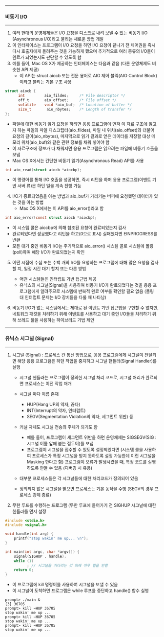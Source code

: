 -----
### 비동기 I/O
-----
1. 여러 현대의 운영체제들은 I/O 요청을 디스크로 내려 보낼 수 있는 비동기 I/O (Asynchronous I/O)라고 불리는 새로운 방법 개발
2. 이 인터페이스는 프로그램이 I/O 요청을 하면 I/O 요청이 끝나기 전 제어권을 즉시 다시 호출자에게 돌려주는 것을 가능하게 했으며 추가적으로 여러 종류의 I/O들이 완료가 되었는지도 판단할 수 있도록 함
3. 예를 들어, Mac OS X가 제공하는 인터페이스는 다음과 같음 (다른 운영체제도 비슷한 API 제공)
   - 이 API는 struct aiocb 또는 전문 용어로 AIO 제어 블럭(AIO Control Block)이라고 불리는 기본 구조 사용
```c
struct aiocb {
      int         aio_fildes;     /* File descriptor */
      off_t       aio_offset;     /* File offset */
      volatile    void *aio_buf;  /* Location of buffer */
      size_t       aio_nbytes;    /* Length of transfer */
};
```
  - 파일에 대한 비동기 읽기 요청을 하려면 응용 프로그램이 먼저 이 자료 구조에 읽고자 하는 파일의 파일 디스크럽터(aio_fildes), 파일 내 위치(aio_offset)와 더불어 요청의 길이(aio_nbytes), 마지막으로 읽기 결과로 얻은 데이터를 저장할 대상 메모리 위치(aio_buf)와 같은 관련 정보를 채워 넣어야 함
  - 이 자료구조에 정보가 다 채워지면 응용 프로그램은 읽으려는 파일에 비동기 호출을 보냄
  - Mac OS X에서는 간단한 비동기 읽기(Asynchronous Read) API를 사용
```c
int aio_read(struct aiocb *aiocbp);
```
  - 이 명령어를 통해 I/O 호출을 성공하면, 즉시 리턴을 하며 응용 프로그램(이벤트 기반 서버 류)은 하던 일을 계속 진행 가능

4. I/O가 종료되었음을 아는 방법과 aio_buf가 가리키는 버퍼에 요청했던 데이터가 있는 것을 아는 방법
   - Mac OS X에서는 이 API를 aio_error()라고 함
```c
int aio_error(const struct aiocb *aiocbp);
```
   - 이 시스템 콜은 aiocbp에 의해 참조된 요청이 완료되었는지 검사
   - 완료되었다면 성공했다고 리턴을 하고(0으로 표시) 실패했다면 EINPROGRESS를 반환
   - 모든 대기 중인 비동기 I/O는 주기적으로 aio_error() 시스템 콜로 시스템에 폴링(poll)하여 해당 I/O가 완료되었는지 확인

5. 어떤 시점에 수십 또는 수백 개의 I/O를 요청하는 프로그램에 대해 많은 요청을 검사할 지, 일정 시간 대기 할지 또는 다른 방법
   - 어떤 시스템들은 인터럽트 기반 접근법 제공
   - 유닉스의 시그널(Signal)을 사용하여 비동기 I/O가 완료되었다는 것을 응용 프로그램에게 알려주므로 시스템에 반복적 완료 여부를 확인할 필요 없음 (폴링 대 인터럽트 문제는 I/O 장치들을 다룰 때 나타남)

6. 비동기 I/O가 없는 시스템에서는 제대로 된 이벤트 기반 접근법을 구현할 수 없지만, 네트워크 패킷을 처리하기 위해 이벤트를 사용하고 대기 중인 I/O들을 처리하기 위해 쓰레드 풀을 사용하는 하이브리드 기법 제안

-----
### 유닉스 시그널 (Signal)
-----
1. 시그널 (Signal) : 프로세스 간 통신 방법으로, 응용 프로그램에게 시그널이 전달되면 해당 응용 프로그램은 하던 작업을 중지하고 시그널 핸들러(Signal Handler)를 실행
   - 시그널 핸들러는 프로그램이 정의한 시그널 처리 코드로, 시그널 처리가 완료되면 프로세스는 이전 작업 재개
   - 시그널 마다 이름 존재
     + HUP(Hang UP의 약자, 끊다)
     + INT(Interrupt의 약자, 인터럽트)
     + SEGV(Segmentation Violation의 약자, 세그먼트 위반) 등

   - 커널 자체도 시그널 전송의 주체가 되기도 함
     + 예를 들어, 프로그램이 세그먼트 위반을 하면 운영체제는 SIGSEGV(SIG : 시그널 이름 앞에 붙는 접두어)를 보냄
     + 프로그램이 시그널을 접수할 수 있도록 설정되었다면 (시스템 콜을 사용하여 프로세스가 특정 시그널을 받지 못하도록 설정 가능한데 이런 시그널을 Masking 한다고 함) 프로그램이 오류가 발생시켰을 때, 특정 코드를 실행하도록 만들 수 있음 (디버깅 시 유용)

   - 대부분 프로세스들은 각 시그널들에 대한 처리코드가 정의되어 있음
   - 정의되지 않은 시그널을 받으면 프로세스는 기본 동작을 수행 (SEGV의 경우 프로세스 강제 종료)

2. 무한 루프를 수행하는 프로그램 (무한 루프에 들어가기 전 SIGHUP 시그널에 대한 핸들러를 먼저 설정
```c
#include <stdio.h>
#include <signal.h>

void handle(int arg) {
    printf("stop wakin' me up... \n");
}

int main(int argc, char *argv[]) {
    signal(SIGHUP , handle);
    while (1)
          ; // 시그널을 기다리는 것 외에 아무 일을 안함
    return 0;
}
```
  - 이 프로그램에 kill 명령어를 사용하여 시그널을 보낼 수 있음
  - 이 시그널이 도착하면 프로그램은 while 루프를 중단하고 handle() 함수 실행
```
prompt> ./main &
[3] 36705
prompt> kill −HUP 36705
stop wakin' me up ...
prompt> kill −HUP 36705
stop wakin' me up ...
prompt> kill −HUP 36705
stop wakin' me up ...
```
